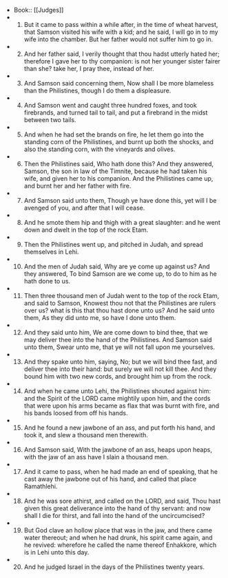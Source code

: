- Book:: [[Judges]]
- 1. But it came to pass within a while after, in the time of wheat harvest, that Samson visited his wife with a kid; and he said, I will go in to my wife into the chamber. But her father would not suffer him to go in.
- 2. And her father said, I verily thought that thou hadst utterly hated her; therefore I gave her to thy companion: is not her younger sister fairer than she? take her, I pray thee, instead of her.
- 3. And Samson said concerning them, Now shall I be more blameless than the Philistines, though I do them a displeasure.
- 4. And Samson went and caught three hundred foxes, and took firebrands, and turned tail to tail, and put a firebrand in the midst between two tails.
- 5. And when he had set the brands on fire, he let them go into the standing corn of the Philistines, and burnt up both the shocks, and also the standing corn, with the vineyards and olives.
- 6. Then the Philistines said, Who hath done this? And they answered, Samson, the son in law of the Timnite, because he had taken his wife, and given her to his companion. And the Philistines came up, and burnt her and her father with fire.
- 7. And Samson said unto them, Though ye have done this, yet will I be avenged of you, and after that I will cease.
- 8. And he smote them hip and thigh with a great slaughter: and he went down and dwelt in the top of the rock Etam.
- 9. Then the Philistines went up, and pitched in Judah, and spread themselves in Lehi.
- 10. And the men of Judah said, Why are ye come up against us? And they answered, To bind Samson are we come up, to do to him as he hath done to us.
- 11. Then three thousand men of Judah went to the top of the rock Etam, and said to Samson, Knowest thou not that the Philistines are rulers over us? what is this that thou hast done unto us? And he said unto them, As they did unto me, so have I done unto them.
- 12. And they said unto him, We are come down to bind thee, that we may deliver thee into the hand of the Philistines. And Samson said unto them, Swear unto me, that ye will not fall upon me yourselves.
- 13. And they spake unto him, saying, No; but we will bind thee fast, and deliver thee into their hand: but surely we will not kill thee. And they bound him with two new cords, and brought him up from the rock.
- 14. And when he came unto Lehi, the Philistines shouted against him: and the Spirit of the LORD came mightily upon him, and the cords that were upon his arms became as flax that was burnt with fire, and his bands loosed from off his hands.
- 15. And he found a new jawbone of an ass, and put forth his hand, and took it, and slew a thousand men therewith.
- 16. And Samson said, With the jawbone of an ass, heaps upon heaps, with the jaw of an ass have I slain a thousand men.
- 17. And it came to pass, when he had made an end of speaking, that he cast away the jawbone out of his hand, and called that place Ramathlehi.
- 18. And he was sore athirst, and called on the LORD, and said, Thou hast given this great deliverance into the hand of thy servant: and now shall I die for thirst, and fall into the hand of the uncircumcised?
- 19. But God clave an hollow place that was in the jaw, and there came water thereout; and when he had drunk, his spirit came again, and he revived: wherefore he called the name thereof Enhakkore, which is in Lehi unto this day.
- 20. And he judged Israel in the days of the Philistines twenty years.
